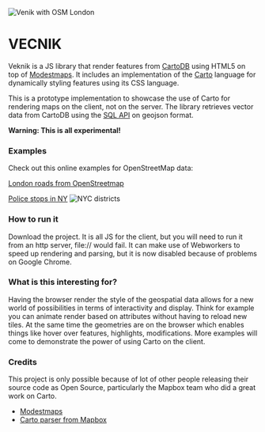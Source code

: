 ![Venik with OSM London](https://github.com/Vizzuality/VECNIK/raw/master/img/veknik_osm_london.png)

VECNIK
======
Veknik is a JS library that render features from [CartoDB](http://cartodb.com/) using HTML5 on top of [Modestmaps](http://modestmaps.com/). It includes an implementation of the [Carto](https://github.com/mapbox/carto) language for dynamically styling features using its CSS language.

This is a prototype implementation to showcase the use of Carto for rendering maps on the client, not on the server. The library retrieves  vector data from CartoDB using the [SQL API](http://developers.cartodb.com/api/sql.html) on geojson format.

**Warning: This is all experimental!**

### Examples

Check out this online examples for OpenStreetMap data:

[London roads from OpenStreetmap](http://vizzuality.github.com/VECNIK/examples/test_carto.html#14/51.4942/-0.1671)

[Police stops in NY](http://vizzuality.github.com/VECNIK/examples/ny_districts_animated.html#12/40.6697/-73.9522)
![NYC districts](https://github.com/Vizzuality/VECNIK/raw/master/img/nyc_districts.png)


### How to run it

Download the project. It is all JS for the client, but you will need to run it from an http server, file:// would fail. It can make use of Webworkers to speed up rendering and parsing, but it is now disabled because of problems on Google Chrome.


### What is this interesting for?

Having the browser render the style of the geospatial data allows for a new world of possibilities in terms of interactivity and display. Think for example you can animate render based on attributes without having to reload new tiles. At the same time the geometries are on the browser which enables things like hover over features, highlights, modifications. More examples will come to demonstrate the power of using Carto on the client.


### Credits 

This project is only possible because of lot of other people releasing their source code as Open Source, particularly the Mapbox team who did a great work on Carto.

- [Modestmaps](http://modestmaps.com/)
- [Carto parser from Mapbox](https://github.com/mapbox/carto/tree/browser) 



